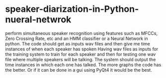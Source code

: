 # speaker-diarization-in-Python-nueral-netwrok
perform simultaneous speaker recognition using features such as MFCCs, Zero Crossing Rate, etc and an HMM classifier or a Neural Network 
in python.
The code should get as inputs wav files and then give me time instances of when each speaker has spoken
Having wav files as inputs for the training system to train for each speaker and then for testing one wav file where multiple speakers will be talking. The system should output the time instances in which each one has talked.
The more graphs the code has the better. Or if it can be done in a gui using PyQt4 it would be the best.

